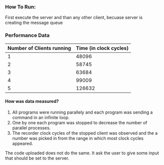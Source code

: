 ### How To Run:

First execute the server and than any other client, becuase server is creating the message queue

### Performance Data

Number of Clients running | Time (in clock cycles)
------------ | -------------
1 | 48096
2 | 58745
3 | 63684
4 | 99009
5 | 126632

#### How was data measured?

1. All programs were running parallely and each program was sending a command in an infinite loop.
2. One by one each program was stopped to decrease the number of parallel processes.
3. The recorder clock cycles of the stopped client was observed and the a number was picked in from the range in which most clock cycles appeared.

The code uploaded does not do the same. It ask the user to give some input that should be set to the server.
